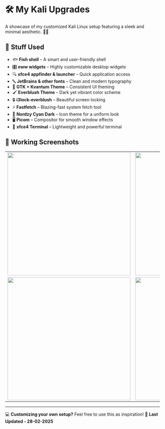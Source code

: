 # 🛠️ My Kali Upgrades

A showcase of my customized Kali Linux setup featuring a sleek and minimal aesthetic. 🎨✨

## 🚀 Stuff Used
- 🐟 **Fish shell** – A smart and user-friendly shell
- 🎛️ **eww widgets** – Highly customizable desktop widgets
- 🔍 **xfce4 appfinder & launcher** – Quick application access
- 🔤 **JetBrains & other fonts** – Clean and modern typography
- 🎨 **GTK + Kvantum Theme** – Consistent UI theming
- 🖌️ **Everblush Theme** – Dark yet vibrant color scheme
- 🔒 **i3lock-everblush** – Beautiful screen locking
- ⚡ **Fastfetch** – Blazing-fast system fetch tool
- 🌊 **Nordzy Cyan Dark** – Icon theme for a uniform look
- 🖥️ **Picom** – Compositor for smooth window effects
- 🔳 **xfce4 Terminal** – Lightweight and powerful terminal

## 📸 Working Screenshots

<table>
  <tr>
    <td><img src="https://github.com/user-attachments/assets/9636ea3c-70d7-4880-8cd7-fbc8e01cbeb3" width="400"></td>
    <td><img src="https://github.com/user-attachments/assets/29ae5701-e89e-41d8-859f-30eb5e1a25c5" width="400"></td>
  </tr>
  <tr>
    <td><img src="https://github.com/user-attachments/assets/03c46f53-71dc-49ba-b45c-2ffec3bf7e04" width="400"></td>
    <td><img src="https://github.com/user-attachments/assets/16a3f8c2-c798-4428-9982-479684773ffb" width="400"></td>
  </tr>
</table>

---

💻 **Customizing your own setup?** Feel free to use this as inspiration! 🚀
**Last Updated - 28-02-2025**

